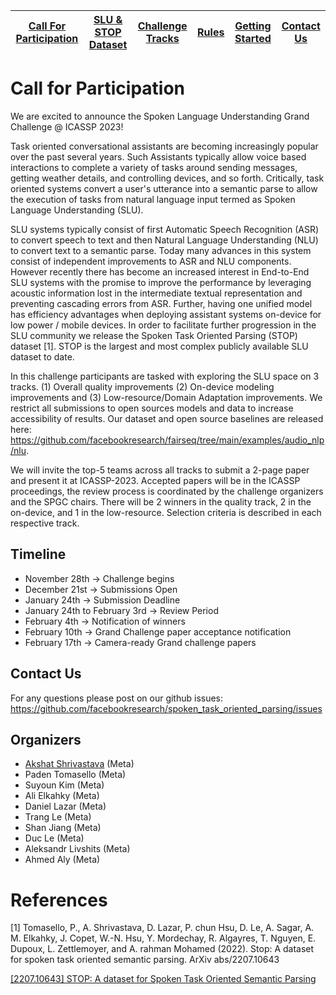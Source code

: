 | [Call For Participation](call_for_participation.md) | [SLU & STOP Dataset](semantic_parsing.md) | [Challenge Tracks](challenge_tracks.md) | [Rules](rules.md) | [Getting Started](getting_started.md) | [Contact Us](contact_us.md)|
|------------------------|--------------------|------------------|-------|-----------------|------------|

# Call for Participation

We are excited to announce the Spoken Language Understanding Grand Challenge @ ICASSP 2023!

Task oriented conversational assistants are becoming increasingly popular over the past several years. Such Assistants typically allow voice based interactions to complete a variety of tasks around sending messages, getting weather details, and controlling devices, and so forth. Critically, task oriented systems convert a user's utterance into a semantic parse to allow the execution of tasks from natural language input termed as Spoken Language Understanding (SLU). 

SLU systems typically consist of first Automatic Speech Recognition (ASR) to convert speech to text and then Natural Language Understanding (NLU) to convert text to a semantic parse. Today many advances in this system consist of independent improvements to ASR and NLU components. However recently there has become an increased interest in End-to-End SLU systems with the promise to improve the performance by leveraging acoustic information lost in the intermediate textual representation and preventing cascading errors from ASR. Further, having one unified model has efficiency advantages when deploying assistant systems on-device for low power / mobile devices. In order to facilitate further progression in the SLU community we release the Spoken Task Oriented Parsing (STOP) dataset [1]. STOP is the largest and most complex publicly available SLU dataset to date. 

In this challenge participants are tasked with exploring the SLU space on 3 tracks. (1) Overall quality improvements (2) On-device modeling improvements and (3) Low-resource/Domain Adaptation improvements. We restrict all submissions to open sources models and data to increase accessibility of results. Our dataset and open source baselines are released here: https://github.com/facebookresearch/fairseq/tree/main/examples/audio_nlp/nlu.

We will invite the top-5 teams across all tracks to submit a 2-page paper and present it at ICASSP-2023. Accepted papers will be in the ICASSP proceedings, the review process is coordinated by the challenge organizers and the SPGC chairs. There will be 2 winners in the quality track, 2 in the on-device, and 1 in the low-resource. Selection criteria is described in each respective track.

## Timeline
* November 28th → Challenge begins
* December 21st → Submissions Open
* January 24th → Submission Deadline
* January 24th to February 3rd → Review Period
* February 4th → Notification of winners
* February 10th → Grand Challenge paper acceptance notification
* February 17th → Camera-ready Grand challenge papers

## Contact Us
For any questions please post on our github issues: https://github.com/facebookresearch/spoken_task_oriented_parsing/issues 

## Organizers
* [Akshat Shrivastava](https://akshatsh.github.io/) (Meta) 
* Paden Tomasello (Meta)
* Suyoun Kim (Meta)
* Ali Elkahky (Meta)
* Daniel Lazar (Meta)
* Trang Le (Meta)
* Shan Jiang (Meta)
* Duc Le (Meta)
* Aleksandr Livshits (Meta)
* Ahmed Aly (Meta)

# References

[1] Tomasello, P., A. Shrivastava, D. Lazar, P. chun Hsu, D. Le, A. Sagar, A. M. Elkahky, J. Copet, W.-N. Hsu, Y. Mordechay, R. Algayres, T. Nguyen, E. Dupoux, L. Zettlemoyer, and A. rahman Mohamed (2022). Stop: A dataset for spoken task oriented semantic parsing. ArXiv abs/2207.10643

[[2207.10643] STOP: A dataset for Spoken Task Oriented Semantic Parsing](https://arxiv.org/abs/2207.10643?context=cs)